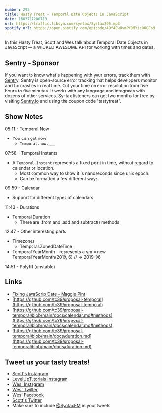 ```yaml
---
number: 295
title: Hasty Treat - Temporal Date Objects in JavaScript 
date: 1603717200713
url: https://traffic.libsyn.com/syntax/Syntax295.mp3
spotify_url: https://open.spotify.com/episode/49f4Ew8vmPV0MYic8OGFs9
---
```


In this Hasty Treat, Scott and Wes talk about Temporal Date Objects in JavaScript — a WICKED AWESOME API for working with times and dates.

## Sentry - Sponsor
If you want to know what's happening with your errors, track them with [Sentry](https://sentry.io/). Sentry is open-source error tracking that helps developers monitor and fix crashes in real time. Cut your time on error resolution from five hours to five minutes. It works with any language and integrates with dozens of other services. Syntax listeners can get two months for free by visiting [Sentry.io](https://sentry.io/) and using the coupon code "tastytreat".

## Show Notes

05:11 - Temporal Now
* You can get now
  * `Temporal.now.___`

07:58 - Temporal Instants
* A `Temporal.Instant` represents a fixed point in time, without regard to calendar or location.
  * Most common way to show it is nanoseconds since unix epoch.
  * Can be formatted a few different ways.

09:59 - Calendar
* Support for different types of calendars

11:43 - Durations
* Temporal.Duration
  * There are .from and .add and subtract() methods

12:47 - Other interesting parts
* Timezones
  * Temporal.ZonedDateTime
* Temporal.YearMonth - represents a ym = new Temporal.YearMonth(2019, 6) // => 2019-06

14:51 - Polyfill (unstable)

## Links
* [Fixing JavaScrip Date - Maggie Pint](https://maggiepint.com/2017/04/09/fixing-javascript-date-getting-started/)
* [https://github.com/tc39/proposal-temporal](https://github.com/tc39/proposal-temporal)
* [https://github.com/tc39/proposal-temporal/blob/main/docs/calendar.md#methods](https://github.com/tc39/proposal-temporal/blob/main/docs/calendar.md#methods)
* [https://github.com/tc39/proposal-temporal/blob/main/docs/duration.md](https://github.com/tc39/proposal-temporal/blob/main/docs/duration.md)

## Tweet us your tasty treats!
* [Scott's Instagram](https://www.instagram.com/stolinski/)
* [LevelUpTutorials Instagram](https://www.instagram.com/LevelUpTutorials/)
* [Wes' Instagram](https://www.instagram.com/wesbos/)
* [Wes' Twitter](https://twitter.com/wesbos)
* [Wes' Facebook](https://www.facebook.com/wesbos.developer)
* [Scott's Twitter](https://twitter.com/stolinski)
* Make sure to include [@SyntaxFM](https://twitter.com/SyntaxFM) in your tweets